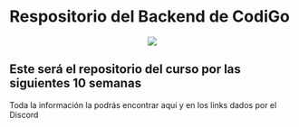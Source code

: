 # Respositorio del Backend de CodiGo
<p align="center">
<img src="https://codigo.edu.pe/public/img/codigo-logo.png">
</p>

## Este será el repositorio del curso por las siguientes 10 semanas

Toda la información la podrás encontrar aquí y en los links dados por el Discord